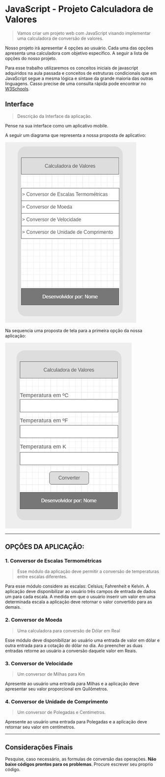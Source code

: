 # JavaScript - Projeto Calculadora de Valores

> Vamos criar um projeto web com JavaScript visando implementar uma calculadora de conversão de valores.

Nosso projeto irá apresentar 4 opções ao usuário. Cada uma das opções apresenta uma calculadora com objetivo específico. A seguir a lista de opções do nosso projeto.

Para esse trabalho utilizaremos os conceitos iniciais de javascript adquiridos na aula passada e conceitos de estruturas condicionais que em JavaScript segue a mesma lógica e sintaxe da grande maioria das outras linguagens. Casso precise de uma consulta rápida pode encontrar no [W3Schools](https://www.w3schools.com/js/js_if_else.asp).

## Interface

> Descrição da Interface da aplicação.

Pense na sua interface como um aplicativo mobile.

A seguir um diagrama que representa a nossa proposta de aplicativo:

![Diagrama da Interface Inicial](01.png)

Na sequencia uma proposta de tela para a primeira opção da nossa aplicação:

![Tela: Conversor de Escalas](02.png)

----

## OPÇÕES DA APLICAÇÃO:

### 1. Conversor de Escalas Termométricas

> Esse módulo da aplicação deve permitir a conversão de temperaturas entre escalas diferentes.

Para esse módulo considere as escalas: Celsius; Fahrenheit e Kelvin. A aplicação deve disponibilizar ao usuário três campos de entrada de dados um para cada escala. A medida em que o usuário inserir um valor em uma determinada escala a aplicação deve retornar o valor convertido para as demais.

### 2. Conversor de Moeda

> Uma calculadora para conversão de Dólar em Real

Esse módulo deve disponibilizar ao usuário uma entrada de valor em dólar e outra entrada para a cotação do dólar no dia. Ao preencher as duas entradas retorne ao usuário a conversão daquele valor em Reais.

### 3. Conversor de Velocidade

> Um conversor de Milhas para Km

Apresente ao usuário uma entrada para Milhas e a aplicação deve apresentar seu valor proporcional em Quilômetros.

### 4. Conversor de Unidade de Comprimento

> Um conversor de Polegadas e Centímetros.

Apresente ao usuário uma entrada para Polegadas e a aplicação deve retornar seu valor em centímetros.

----

## Considerações Finais

Pesquise, caso necessário, as formulas de conversão das operações. **Não baixe códigos prontos para os problemas**. Procure escrever seu proprio código.
